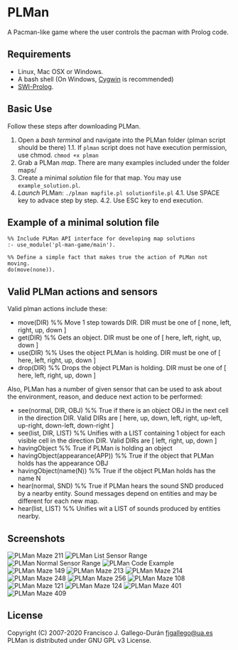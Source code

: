 # PLMan
A Pacman-like game where the user controls the pacman with Prolog code. 

## Requirements
* Linux, Mac OSX or Windows.
* A bash shell (On Windows, [Cygwin](https://www.cygwin.com/) is recommended)
* [SWI-Prolog](http://www.swi-prolog.org/).

## Basic Use
Follow these steps after downloading PLMan.

1. Open a *bash terminal* and navigate into the PLMan folder (plman script should be there)
1.1. If `plman` script does not have execution permission, use chmod.
   `chmod +x plman`
2. Grab a PLMan *map*. There are many examples included under the folder maps/
3. Create a minimal *solution* file for that map. You may use `example_solution.pl`.
4. *Launch* PLMan: 
   `./plman mapfile.pl solutionfile.pl`
4.1. Use SPACE key to advace step by step.
4.2. Use ESC key to end execution.

## Example of a minimal solution file

    %% Include PLMan API interface for developing map solutions
    :- use_module('pl-man-game/main').
    
    %% Define a simple fact that makes true the action of PLMan not moving.
    do(move(none)).

## Valid PLMan actions and sensors

Valid plman actions include these:
* move(DIR)  %% Move 1 step towards DIR. DIR must be one of [ none, left, right, up, down ]
* get(DIR)   %% Gets an object. DIR must be one of [ here, left, right, up, down ]
* use(DIR)   %% Uses the object PLMan is holding. DIR must be one of [ here, left, right, up, down ]
* drop(DIR)  %% Drops the object PLMan is holding. DIR must be one of [ here, left, right, up, down ]

Also, PLMan has a number of given sensor that can be used to ask about the environment, reason, and deduce next action to be performed:
* see(normal, DIR, OBJ)  %% True if there is an object OBJ in the next cell in the direction DIR. Valid DIRs are [ here, up, down, left, right, up-left, up-right, down-left, down-right ]
* see(list, DIR, LIST)   %% Unifies with a LIST containing 1 object for each visible cell in the direction DIR. Valid DIRs are [ left, right, up, down ]
* havingObject           %% True if PLMan is holding an object
* havingObject(appearance(APP)) %% True if the object that PLMan holds has the appearance OBJ
* havingObject(name(N))  %% True if the object PLMan holds has the name N
* hear(normal, SND)      %% True if PLMan hears the sound SND produced by a nearby entity. Sound messages depend on entities and may be different for each new map.
* hear(list, LIST)       %% Unifies wit a LIST of sounds produced by entities nearby.

## Screenshots
![PLMan Maze 211](https://github.com/Matematicas1UA/plman/blob/master/docs/scrshots/plman_maze211.png)
![PLMan List Sensor Range](https://github.com/Matematicas1UA/plman/blob/master/docs/scrshots/plman_list_sensor.png)
![PLMan Normal Sensor Range](https://github.com/Matematicas1UA/plman/blob/master/docs/scrshots/plman_normal_sensor.png)
![PLMan Code Example](https://github.com/Matematicas1UA/plman/blob/master/docs/scrshots/plman_maze140_code.png)
![PLMan Maze 149](https://github.com/Matematicas1UA/plman/blob/master/docs/scrshots/plman_maze149.png)
![PLMan Maze 213](https://github.com/Matematicas1UA/plman/blob/master/docs/scrshots/plman_maze213.png)
![PLMan Maze 214](https://github.com/Matematicas1UA/plman/blob/master/docs/scrshots/plman_maze214.png)
![PLMan Maze 248](https://github.com/Matematicas1UA/plman/blob/master/docs/scrshots/plman_maze248.png)
![PLMan Maze 256](https://github.com/Matematicas1UA/plman/blob/master/docs/scrshots/plman_maze256.png)
![PLMan Maze 108](https://github.com/Matematicas1UA/plman/blob/master/docs/scrshots/plman_maze108.png)
![PLMan Maze 121](https://github.com/Matematicas1UA/plman/blob/master/docs/scrshots/plman_maze121.png)
![PLMan Maze 124](https://github.com/Matematicas1UA/plman/blob/master/docs/scrshots/plman_maze124.png)
![PLMan Maze 401](https://github.com/Matematicas1UA/plman/blob/master/docs/scrshots/plman_maze401.png)
![PLMan Maze 409](https://github.com/Matematicas1UA/plman/blob/master/docs/scrshots/plman_maze409.png)

## License

Copyright (C) 2007-2020 Francisco J. Gallego-Durán <fjgallego@ua.es>
PLMan is distributed under GNU GPL v3 License.
